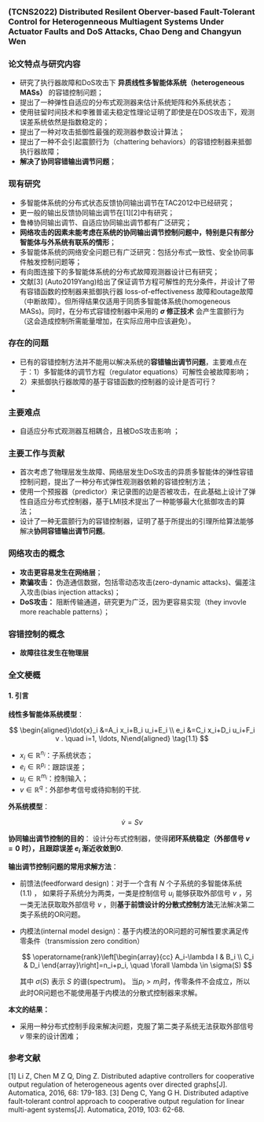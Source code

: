 ### (TCNS2022) Distributed Resilent Oberver-based Fault-Tolerant Control for Heterogenneous Multiagent Systems Under Actuator Faults and DoS Attacks, Chao Deng and Changyun Wen

### 论文特点与研究内容

* 研究了执行器故障和DoS攻击下 **异质线性多智能体系统（heterogeneous MASs）** 的容错控制问题；
* 提出了一种弹性自适应的分布式观测器来估计系统矩阵和外系统状态；
* 使用驻留时间技术和李雅普诺夫稳定性理论证明了即使是在DOS攻击下，观测误差系统依然是指数稳定的；
* 提出了一种对攻击抵御性最强的观测器参数设计算法；
* 提出了一种不会引起震颤行为（chattering behaviors）的容错控制器来抵御执行器故障；
* **解决了协同容错输出调节问题**；
  
### 现有研究

* 多智能体系统的分布式状态反馈协同输出调节在TAC2012中已经研究；
* 更一般的输出反馈协同输出调节在[1][2]中有研究；
* 鲁棒协同输出调节、自适应协同输出调节都有广泛研究；
* **网络攻击的因素未能考虑在系统的协同输出调节控制问题中，特别是只有部分智能体与外系统有联系的情形**；
* 多智能体系统的网络安全问题已有广泛研究：包括分布式一致性、安全协同事件触发控制问题等；
* 有向图连接下的多智能体系统的分布式故障观测器设计已有研究；
* 文献[3] (Auto2019Yang)给出了保证调节方程可解性的充分条件，并设计了带有容错函数的控制器来抵御执行器 loss-of-effectiveness 故障和outage故障（中断故障）。但所得结果仅适用于同质多智能体系统(homogeneous MASs)。同时，在分布式容错控制器中采用的 **$\sigma$ 修正技术** 会产生震颤行为（这会造成控制所需能量增加，在实际应用中应该避免）。

### 存在的问题  
* 已有的容错控制方法并不能用以解决系统的**容错输出调节问题**，主要难点在于：1）多智能体的调节方程（regulator equations）可解性会被故障影响；2）来抵御执行器故障的基于容错函数的控制器的设计是否可行？
* 

### 主要难点
* 自适应分布式观测器互相耦合，且被DoS攻击影响 ；

### 主要工作与贡献
* 首次考虑了物理层发生故障、网络层发生DoS攻击的异质多智能体的弹性容错控制问题，提出了一种分布式弹性观测器依赖的容错控制方法；
* 使用一个预报器（predictor）来记录图的边是否被攻击，在此基础上设计了弹性自适应分布式控制器，基于LMI技术提出了一种能够最大化抵御攻击的算法；
* 设计了一种无震颤行为的容错控制器，证明了基于所提出的引理所给算法能够解决**协同容错输出调节问题**。

### 网络攻击的概念
* **攻击更容易发生在网络层**；
* **欺骗攻击：** 伪造通信数据，包括零动态攻击(zero-dynamic attacks)、偏差注入攻击(bias injection attacks)；   
* **DoS攻击：** 阻断传输通道，研究更为广泛，因为更容易实现（they invovle more reachable patterns）；

### 容错控制的概念
* **故障往往发生在物理层**

### 全文梗概
#### 1. 引言
**线性多智能体系统模型**：

$$ \begin{aligned}\dot{x}_i &=A_i x_i+B_i u_i+E_i \\
e_i &=C_i x_i+D_i u_i+F_i v . \quad i=1, \ldots, N\end{aligned} \tag{1.1} $$

* $x_i\in \mathbb{R}^{n_i}$：子系统状态；
* $e_i\in \mathbb{R}^{p_i}$：跟踪误差；
* $u_i\in \mathbb{R}^{m_i}$：控制输入；
* $v\in \mathbb{R}^{q}$：外部参考信号或待抑制的干扰.

**外系统模型**：

$$ \dot{v}=Sv \tag{1.2} $$

**协同输出调节控制的目的**： 设计分布式控制器，使得**闭环系统稳定（外部信号 $v=0$ 时），且跟踪误差 $e_i$ 渐近收敛到0**.

**输出调节控制问题的常用求解方法**：
* 前馈法(feedforward design)：对于一个含有 $N$ 个子系统的多智能体系统 $(1.1)$ ， 如果将子系统分为两类，一类是控制信号 $u_i$ 能够获取外部信号 $v$ ，另一类无法获取取外部信号 $v$ ，则**基于前馈设计的分散式控制方法**无法解决第二类子系统的OR问题。
  
* 内模法(internal model design)：基于内模法的OR问题的可解性要求满足传零条件（transmission zero condition）
      
    $$ \operatorname{rank}\left[\begin{array}{cc}
        A_i-\lambda I & B_i \\
        C_i & D_i
        \end{array}\right]=n_i+p_i, \quad \forall \lambda \in \sigma(S) $$ 

    其中 $\sigma(S)$ 表示 $S$ 的谱(spectrum)。 当$p_i>m_i$时，传零条件不会成立，所以此时OR问题也不能使用基于内模法的分散式控制器来求解。

**本文的结果：** 
* 采用一种分布式控制手段来解决问题，克服了第二类子系统无法获取外部信号 $v$ 带来的设计困难；



### 参考文献
[1] Li Z, Chen M Z Q, Ding Z. Distributed adaptive controllers for cooperative output regulation of heterogeneous agents over directed graphs[J]. Automatica, 2016, 68: 179-183.
[3] Deng C, Yang G H. Distributed adaptive fault-tolerant control approach to cooperative output regulation for linear multi-agent systems[J]. Automatica, 2019, 103: 62-68.